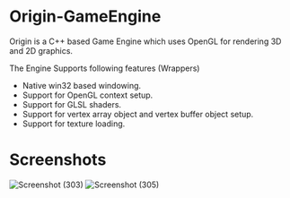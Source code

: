 # Origin-GameEngine

Origin is a C++ based Game Engine which uses OpenGL for rendering 3D and 2D graphics.

The Engine Supports following features (Wrappers)
* Native win32 based windowing.
* Support for OpenGL context setup.
* Support for GLSL shaders.
* Support for vertex array object and vertex buffer object setup.
* Support for texture loading.

# Screenshots

![Screenshot (303)](https://user-images.githubusercontent.com/65341530/145242263-3093a07a-a52f-4169-a9d3-bf6e8a6307f6.png)
![Screenshot (305)](https://user-images.githubusercontent.com/65341530/146676980-e31bfc9e-f826-4200-b43b-e3fe2dd0abe3.png)
